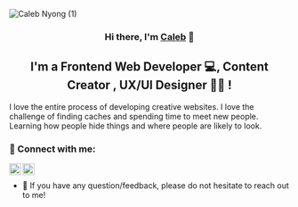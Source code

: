![Caleb Nyong (1)](https://user-images.githubusercontent.com/65078408/161803614-b8ca39b8-edd2-4acd-81b8-dcac0ff2a9ec.gif)

<h3 align="center">
Hi there, I'm <a href="#" target="_blank" rel="noreferrer">Caleb</a> 👋
</h3>

<h2 align="center">
I'm a Frontend Web Developer 💻, Content Creator , UX/UI Designer 👩‍💻 !
</h2> 

I love the entire process of developing creative websites. I love the challenge of finding caches and spending time to meet new people. Learning how people hide things and where people are likely to look.

### 🤝 Connect with me:

<a href="https://www.linkedin.com/in/calebnyong/"><img align="left" src="https://raw.githubusercontent.com/yushi1007/yushi1007/main/images/linkedin.svg" alt="Caleb Nyong | LinkedIn" width="21px"/></a>

<a href="https://medium.com/@calebnyong02"><img align="left" src="https://raw.githubusercontent.com/yushi1007/yushi1007/main/images/medium.svg" alt="Caleb Nyong | Medium" width="21px"/></a>
</br>
- 💬 If you have any question/feedback, please do not hesitate to reach out to me!

<!--
**calebapril/calebapril** is a ✨ _special_ ✨ repository because its `README.md` (this file) appears on your GitHub profile.

Here are some ideas to get you started:

- 🔭 I’m currently working on ...
- 🌱 I’m currently learning ...
- 👯 I’m looking to collaborate on ...
- 🤔 I’m looking for help with ...
- 💬 Ask me about ...
- 📫 How to reach me: ...
- 😄 Pronouns: ...
- ⚡ Fun fact: ...
-->
